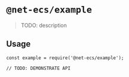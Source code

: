 # `@net-ecs/example`

> TODO: description

## Usage

```
const example = require('@net-ecs/example');

// TODO: DEMONSTRATE API
```
